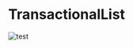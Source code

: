 # TransactionalList

![test](https://ci.appveyor.com/api/projects/status/omcklss6wvljyqur?svg=true)

